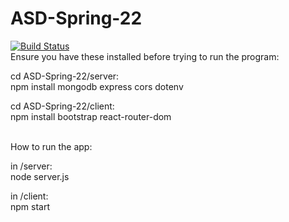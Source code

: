 # ASD-Spring-22

[![Build Status](https://dev.azure.com/sulaimaansharif/ASD%20Hotel%20Management%20System/_apis/build/status/SulaimaanS.ASD-Spring-22?branchName=main)](https://dev.azure.com/sulaimaansharif/ASD%20Hotel%20Management%20System/_build/latest?definitionId=1&branchName=main)
<br>Ensure you have these installed before trying to run the program:

cd ASD-Spring-22/server:
<br>npm install mongodb express cors dotenv

cd ASD-Spring-22/client:
<br>npm install bootstrap react-router-dom

<br>How to run the app:

in /server:
<br>node server.js

in /client:
<br>npm start
